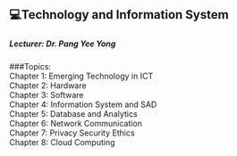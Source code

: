 <h2 align="left">💻Technology and Information System</h2>

###

<h5 align="left">Lecturer: Dr. Pang Yee Yong</h5>

###Topics:<br>Chapter 1: Emerging Technology in ICT<br>Chapter 2: Hardware<br>Chapter 3: Software<br>Chapter 4: Information System and SAD<br>Chapter 5: Database and Analytics<br>Chapter 6: Network Communication<br>Chapter 7: Privacy Security Ethics<br>Chapter 8: Cloud Computing</p>

###
